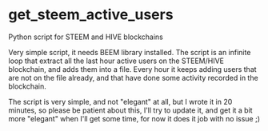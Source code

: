 # get_steem_active_users
Python script for STEEM and HIVE blockchains

Very simple script, it needs BEEM library installed.
The script is an infinite loop that extract all the last hour active users on the STEEM/HIVE blockchain, and adds them into a file. Every hour it keeps adding users that are not on the file already, and that have done some activity recorded in the blockchain.

The script is very simple, and not "elegant" at all, but I wrote it in 20 minutes, so please be patient about this, I'll try to update it, and get it a bit more "elegant" when I'll get some time, for now it does it job with no issue ;)
